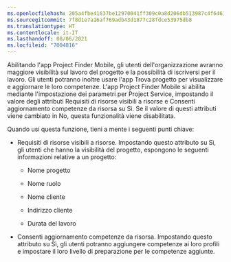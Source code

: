 ```yaml
---
ms.openlocfilehash: 205a4fbe41637be12970041ff309c0a8d206db513987c4f64610e842183ed781
ms.sourcegitcommit: 7f8d1e7a16af769adb43d1877c28fdce53975db8
ms.translationtype: HT
ms.contentlocale: it-IT
ms.lasthandoff: 08/06/2021
ms.locfileid: "7004816"
---
```

Abilitando l'app Project Finder Mobile, gli utenti dell'organizzazione avranno maggiore visibilità sul lavoro del progetto e la possibilità di iscriversi per il lavoro. Gli utenti potranno inoltre usare l'app Trova progetto per visualizzare e aggiornare le loro competenze. L'app Project Finder Mobile si abilita mediante l'impostazione dei parametri per Project Service, impostando il valore degli attributi Requisiti di risorse visibili a risorse e Consenti aggiornamento competenze da risorsa su Sì. Se il valore di questi attributi viene cambiato in No, questa funzionalità viene disabilitata.  
  
 Quando usi questa funzione, tieni a mente i seguenti punti chiave:  
  
-   Requisiti di risorse visibili a risorse. Impostando questo attributo su Sì, gli utenti che hanno la visibilità del progetto, espongono le seguenti informazioni relative a un progetto:  
  
    -   Nome progetto  
  
    -   Nome ruolo  
  
    -   Nome cliente  
  
    -   Indirizzo cliente  
  
    -   Durata del lavoro  
  
-   Consenti aggiornamento competenze da risorsa. Impostando questo attributo su Sì, gli utenti potranno aggiungere competenze ai loro profili e impostare il loro livello di preparazione per le competenze aggiunte.